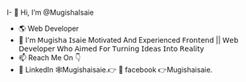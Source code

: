 I- 👋 Hi, I’m @MugishaIsaie
- 🌎 Web Developer
- 💞️ I'm 𝖬𝗎𝗀𝗂𝗌𝗁𝖺 𝖨𝗌𝖺𝗂𝖾 Motivated And Experienced 𝖥𝗋𝗈𝗇𝗍𝖾𝗇𝖽 || 𝖶𝖾𝖻  𝖣𝖾𝗏𝖾𝗅𝗈𝗉𝖾𝗋 𝖶𝗁𝗈 𝖠𝗂𝗆𝖾𝖽 𝖥𝗈𝗋 𝖳𝗎𝗋𝗇𝗂𝗇𝗀 𝖨𝖽𝖾𝖺𝗌 𝖨𝗇𝗍𝗈 𝖱𝖾𝖺𝗅𝗂𝗍𝗒
- 📫 Reach Me On 👇
- 💬 LinkedIn 🕸Mugishaisaie.👉
💬 facebook 👉Mugishaisaie.

<!---
mugishaisaie/mugishaisaie is a ✨ special ✨ repository because its `README.md` (this file) appears on your GitHub profile.
You can click the Preview link to take a look at your changes.
--->
